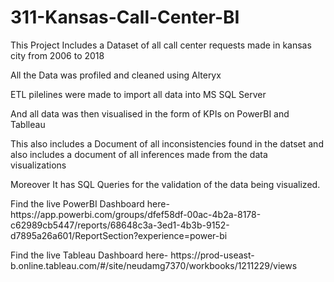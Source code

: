 # 311-Kansas-Call-Center-BI
<p>This Project Includes a Dataset of all call center requests made in kansas city from 2006 to 2018</p>
<p>All the Data was profiled and cleaned using Alteryx </p>
<p>ETL pilelines were made to import all data into MS SQL Server</p>
<p>And all data was then visualised in the form of KPIs on PowerBI and Tablleau</p>
<p>This also includes a Document of all inconsistencies found in the datset and also includes a document of all inferences made from the data visualizations </p>
Moreover It has SQL Queries for the validation of the data being visualized.</p>
<p>Find the live PowerBI Dashboard here- 
<href>https://app.powerbi.com/groups/dfef58df-00ac-4b2a-8178-c62989cb5447/reports/68648c3a-3ed1-4b3b-9152-d7895a26a601/ReportSection?experience=power-bi<href></p>
<p>Find the live Tableau Dashboard here- 
<href>https://prod-useast-b.online.tableau.com/#/site/neudamg7370/workbooks/1211229/views<href>
